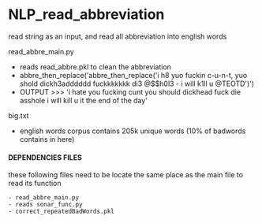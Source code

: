 # NLP_read_abbreviation
read string as an input, and read all abbreviation into english words

read_abbre_main.py
  - reads read_abbre.pkl to clean the abbreviation
  - abbre_then_replace('abbre_then_replace('i h8 yuo fuckin c-u-n-t, yuo shold  dickh3adddddd fuckkkkkkk di3 @$$h0l3 - i will k1ll u @TEOTD')')
  - OUTPUT >>> 'i hate you fucking cunt you should dickhead fuck die asshole i will kill u it the end of the day'
  
big.txt
  - english words corpus contains 205k unique words (10% of badwords contains in here)
  
#### DEPENDENCIES FILES
  
  these following files need to be locate the same place as the main file to read its function
  
    - read_abbre_main.py
    - reads sonar_func.py
    - correct_repeatedBadWords.pkl

